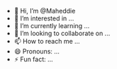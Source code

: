 - 👋 Hi, I’m @Maheddie
- 👀 I’m interested in ...
- 🌱 I’m currently learning ...
- 💞️ I’m looking to collaborate on ...
- 📫 How to reach me ...
- 😄 Pronouns: ...
- ⚡ Fun fact: ...

<!---
Maheddie/Maheddie is a ✨ special ✨ repository because its `README.md` (this file) appears on your GitHub profile.
You can click the Preview link to take a look at your changes.
--->
